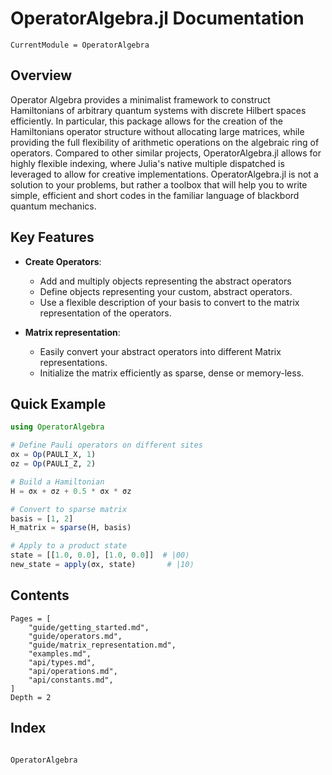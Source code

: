 # OperatorAlgebra.jl Documentation

```@meta
CurrentModule = OperatorAlgebra
```


## Overview

Operator Algebra provides a minimalist framework to construct Hamiltonians of arbitrary quantum systems with discrete Hilbert spaces efficiently. In particular, this package allows for the creation of the Hamiltonians operator structure without allocating large matrices, while providing the full flexibility of arithmetic operations on the algebraic ring of operators. Compared to other similar projects, OperatorAlgebra.jl allows for highly flexible indexing, where Julia's native multiple dispatched is leveraged to allow for creative implementations. OperatorAlgebra.jl is not a solution to your problems, but rather a toolbox that will help you to write simple, efficient and short codes in the familiar language of blackbord quantum mechanics.

## Key Features

- **Create Operators**:
  - Add and multiply objects representing the abstract operators
  - Define objects representing your custom, abstract operators.
  - Use a flexible description of your basis to convert to the matrix representation of the operators.

- **Matrix representation**:
  - Easily convert your abstract operators into different Matrix representations.
  - Initialize the matrix efficiently as sparse, dense or memory-less.

## Quick Example

```julia
using OperatorAlgebra

# Define Pauli operators on different sites
σx = Op(PAULI_X, 1)
σz = Op(PAULI_Z, 2)

# Build a Hamiltonian
H = σx + σz + 0.5 * σx * σz

# Convert to sparse matrix
basis = [1, 2]
H_matrix = sparse(H, basis)

# Apply to a product state
state = [[1.0, 0.0], [1.0, 0.0]]  # |00⟩
new_state = apply(σx, state)       # |10⟩
```

## Contents

```@contents
Pages = [
    "guide/getting_started.md",
    "guide/operators.md",
    "guide/matrix_representation.md",
    "examples.md",
    "api/types.md",
    "api/operations.md",
    "api/constants.md",
]
Depth = 2
```

## Index

```@index
```

```@docs
OperatorAlgebra
```